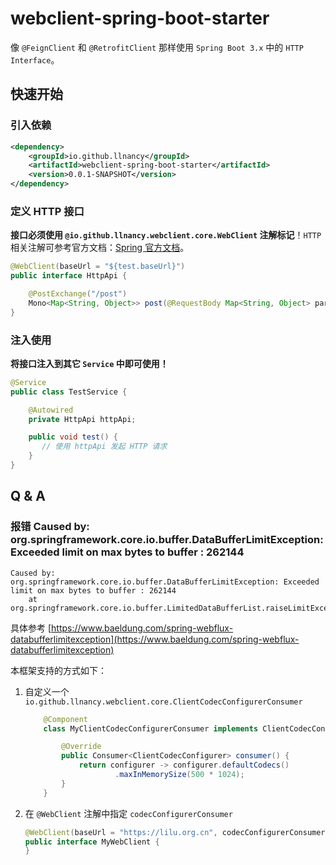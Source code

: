 # webclient-spring-boot-starter

像 `@FeignClient` 和 `@RetrofitClient` 那样使用 `Spring Boot 3.x` 中的 `HTTP Interface`。

## 快速开始

### 引入依赖

```xml
<dependency>
    <groupId>io.github.llnancy</groupId>
    <artifactId>webclient-spring-boot-starter</artifactId>
    <version>0.0.1-SNAPSHOT</version>
</dependency>
```

### 定义 HTTP 接口

**接口必须使用 `@io.github.llnancy.webclient.core.WebClient` 注解标记**！`HTTP` 相关注解可参考官方文档：[Spring 官方文档](https://docs.spring.io/spring-framework/reference/integration/rest-clients.html#rest-http-interface-method-parameters)。

```java
@WebClient(baseUrl = "${test.baseUrl}")
public interface HttpApi {

    @PostExchange("/post")
    Mono<Map<String, Object>> post(@RequestBody Map<String, Object> params);
}
```

### 注入使用

**将接口注入到其它 `Service` 中即可使用！**

```java
@Service
public class TestService {

    @Autowired
    private HttpApi httpApi;

    public void test() {
       // 使用 httpApi 发起 HTTP 请求
    }
}
```

## Q & A

### 报错 Caused by: org.springframework.core.io.buffer.DataBufferLimitException: Exceeded limit on max bytes to buffer : 262144

```text
Caused by: org.springframework.core.io.buffer.DataBufferLimitException: Exceeded limit on max bytes to buffer : 262144
	at org.springframework.core.io.buffer.LimitedDataBufferList.raiseLimitException(LimitedDataBufferList.java:99)
```

具体参考 [https://www.baeldung.com/spring-webflux-databufferlimitexception](https://www.baeldung.com/spring-webflux-databufferlimitexception)

本框架支持的方式如下：

1. 自定义一个 `io.github.llnancy.webclient.core.ClientCodecConfigurerConsumer`

    ```java
        @Component
        class MyClientCodecConfigurerConsumer implements ClientCodecConfigurerConsumer {
    
            @Override
            public Consumer<ClientCodecConfigurer> consumer() {
                return configurer -> configurer.defaultCodecs()
                        .maxInMemorySize(500 * 1024);
            }
        }
    ```

2. 在 `@WebClient` 注解中指定 `codecConfigurerConsumer`

    ```java
    @WebClient(baseUrl = "https://lilu.org.cn", codecConfigurerConsumer = MyClientCodecConfigurerConsumer.class)
    public interface MyWebClient {
    }
    ```

